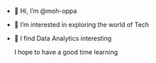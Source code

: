 - 👋 Hi, I’m @moh-oppa
- 👀 I’m interested in exploring the world of Tech
- 🌱 I find Data Analytics interesting 

  I hope to have a good time learning

<!---
moh-oppa/moh-oppa is a ✨ special ✨ repository because its `README.md` (this file) appears on your GitHub profile.
You can click the Preview link to take a look at your changes.
--->

